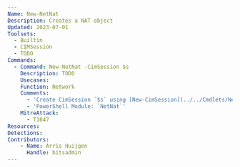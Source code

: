 ```yaml
---
Name: New-NetNat
Description: Creates a NAT object
Updated: 2023-07-01
Toolsets:
  - Builtin
  - CIMSession
  - TODO
Commands:
  - Command: New-NetNat -CimSession $s
    Description: TODO
    Usecases:
    Function: Network
    Comments:
      - 'Create CimSession `$s` using [New-CimSession](../../Cmdlets/New-CimSession/)'
      - 'PowerShell Module: `NetNat`'
    MitreAttack:
      - T1047
Resources:
Detections:
Contributors:
    - Name: Arris Huijgen
      Handle: bitsadmin
---
```

